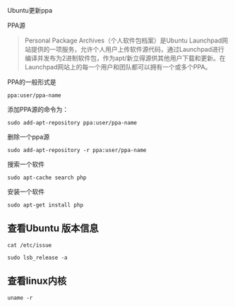Ubuntu更新ppa

PPA源
> Personal Package Archives（个人软件包档案）是Ubuntu Launchpad网站提供的一项服务，允许个人用户上传软件源代码，通过Launchpad进行编译并发布为2进制软件包，作为apt/新立得源供其他用户下载和更新。在Launchpad网站上的每一个用户和团队都可以拥有一个或多个PPA。

PPA的一般形式是

    ppa:user/ppa-name

添加PPA源的命令为：

    sudo add-apt-repository ppa:user/ppa-name

删除一个ppa源

    sudo add-apt-repository -r ppa:user/ppa-name
    
搜索一个软件

    sudo apt-cache search php

安装一个软件

    sudo apt-get install php
    

## 查看Ubuntu 版本信息

    cat /etc/issue
    
    sudo lsb_release -a
    
## 查看linux内核

    uname -r